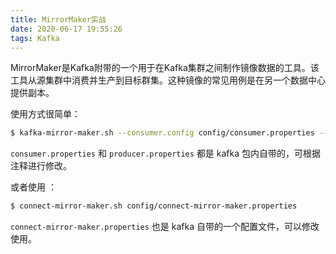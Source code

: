 ```yaml
---
title: MirrorMaker实战
date: 2020-06-17 19:55:26
tags: Kafka
---
```


 MirrorMaker是Kafka附带的一个用于在Kafka集群之间制作镜像数据的工具。该工具从源集群中消费并生产到目标群集。这种镜像的常见用例是在另一个数据中心提供副本。

使用方式很简单：

```bash
$ kafka-mirror-maker.sh --consumer.config config/consumer.properties --producer.config config/producer.properties --whitelist "one"
```

`consumer.properties` 和 `producer.properties` 都是 kafka 包内自带的，可根据注释进行修改。

或者使用 ：

```bash
$ connect-mirror-maker.sh config/connect-mirror-maker.properties
```

`connect-mirror-maker.properties` 也是 kafka 自带的一个配置文件，可以修改使用。

